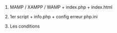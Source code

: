 1. MAMP / XAMPP / WAMP + index.php + index.html

2. 1er script + info.php + config erreur php.ini

3. Les conditions 
